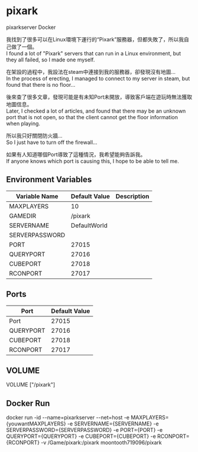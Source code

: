 # pixark
pixarkserver Docker

我找到了很多可以在Linux環境下運行的“Pixark”服務器，但都失敗了，所以我自己做了一個。<br />
I found a lot of "Pixark" servers that can run in a Linux environment, but they all failed, so I made one myself.

在架設的過程中，我設法在steam中連接到我的服務器，卻發現沒有地圖...<br />
In the process of erecting, I managed to connect to my server in steam, but found that there is no floor...

後來查了很多文章，發現可能是有未知Port未開放，導致客戶端在遊玩時無法獲取地圖信息。<br />
Later, I checked a lot of articles, and found that there may be an unknown port that is not open, so that the client cannot get the floor information when playing.

所以我只好關閉防火牆...<br />
So I just have to turn off the firewall...

如果有人知道哪個Port導致了這種情況，我希望能夠告訴我。<br />
If anyone knows which port is causing this, I hope to be able to tell me.

<h2>Environment Variables</h2>

<table>
  <thead>
    <tr>
      <th>Variable Name</th>
      <th>Default Value</th>
      <th>Description</th>
    </tr>
  </thead>
  <tbody>
    <tr>
      <td>MAXPLAYERS</td>
      <td>10</td>
      <td></td>
    </tr>
    <tr>
      <td>GAMEDIR</td>
      <td>/pixark</td>
      <td></td>
    </tr>
    <tr>
      <td>SERVERNAME</td>
      <td>DefaultWorld </td>
      <td></td>
    </tr>
    <tr>
      <td>SERVERPASSWORD</td>
      <td></td>
      <td></td>
    </tr>
    <tr>
      <td>PORT</td>
      <td>27015 </td>
      <td></td>
    </tr>
    <tr>
      <td>QUERYPORT</td>
      <td>27016</td>
      <td></td>
    </tr>
    <tr>
      <td>CUBEPORT</td>
      <td>27018</td>
      <td></td>
    </tr>
    <tr>
      <td>RCONPORT</td>
      <td>27017</td>
      <td></td>
    </tr>
  </tbody>
</table>

<h2>Ports</h2>

<table>
  <thead>
    <tr>
      <th>Port</th>
      <th>Default Value</th>
    </tr>
  </thead>
  <tbody>
    <tr>
      <td>Port</td>
      <td>27015</td>
    </tr>
    <tr>
      <td>QUERYPORT</td>
      <td>27016</td>
    </tr>
    <tr>
      <td>CUBEPORT</td>
      <td>27018</td>
    </tr>
    <tr>
      <td>RCONPORT</td>
      <td>27017</td>
    </tr>
  </tbody>
</table>

<h2>VOLUME</h2>
VOLUME ["/pixark"]

<h2>Docker Run</h2>

docker run -id --name=pixarkserver --net=host -e  MAXPLAYERS={youwantMAXPLAYERS} -e SERVERNAME={SERVERNAME} -e SERVERPASSWORD={SERVERPASSWORD} -e  PORT={PORT} -e QUERYPORT={QUERYPORT} -e CUBEPORT={CUBEPORT} -e RCONPORT={RCONPORT} -v /Game/pixark:/pixark moontooth719096/pixark
